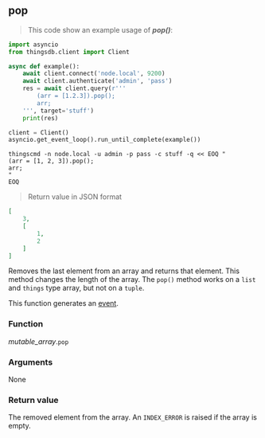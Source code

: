 ## pop

> This code show an example usage of ***pop()***:

```python
import asyncio
from thingsdb.client import Client

async def example():
    await client.connect('node.local', 9200)
    await client.authenticate('admin', 'pass')
    res = await client.query(r'''
        (arr = [1.2.3]).pop();
        arr;
    ''', target='stuff')
    print(res)

client = Client()
asyncio.get_event_loop().run_until_complete(example())
```

```shell
thingscmd -n node.local -u admin -p pass -c stuff -q << EOQ "
(arr = [1, 2, 3]).pop();
arr;
"
EOQ
```

> Return value in JSON format

```json
[
    3,
    [
        1,
        2
    ]
]
```

Removes the last element from an array and returns that element.
This method changes the length of the array. The `pop()` method works
on a `list` and `things` type array, but not on a `tuple`.

This function generates an [event](#events).

### Function
*mutable_array*.`pop`

### Arguments
None

### Return value
The removed element from the array. An `INDEX_ERROR` is raised if the array is empty.